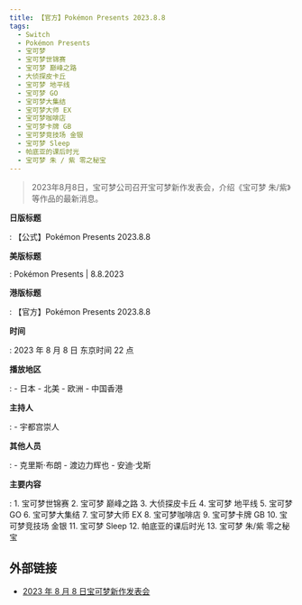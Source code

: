 ```yaml
---
title: 【官方】Pokémon Presents 2023.8.8
tags:
  - Switch
  - Pokémon Presents
  - 宝可梦
  - 宝可梦世锦赛
  - 宝可梦 巅峰之路
  - 大侦探皮卡丘
  - 宝可梦 地平线
  - 宝可梦 GO
  - 宝可梦大集结
  - 宝可梦大师 EX
  - 宝可梦咖啡店
  - 宝可梦卡牌 GB
  - 宝可梦竞技场 金银
  - 宝可梦 Sleep
  - 帕底亚的课后时光
  - 宝可梦 朱 / 紫 零之秘宝
---
```


> 2023年8月8日，宝可梦公司召开宝可梦新作发表会，介绍《宝可梦 朱/紫》等作品的最新消息。

**日版标题**

:	【公式】Pokémon Presents 2023.8.8

**美版标题**

: 	Pokémon Presents | 8.8.2023

**港版标题**

:	【官方】Pokémon Presents 2023.8.8

**时间**

:	2023 年 8 月 8 日 东京时间 22 点

**播放地区**

: 	- 日本
	- 北美
  	- 欧洲
  	- 中国香港

**主持人**

:	- 宇都宫崇人

**其他人员**

:	- 克里斯·布朗
	- 渡边力辉也
	- 安迪·戈斯

**主要内容**

:	1. 宝可梦世锦赛
	2. 宝可梦 巅峰之路
	3. 大侦探皮卡丘
	4. 宝可梦 地平线
	5. 宝可梦 GO
	6. 宝可梦大集结
	7. 宝可梦大师 EX
	8. 宝可梦咖啡店
	9. 宝可梦卡牌 GB
	10. 宝可梦竞技场 金银
	11. 宝可梦 Sleep
	12. 帕底亚的课后时光
	13. 宝可梦 朱/紫 零之秘宝

## 外部链接

- [2023 年 8 月 8 日宝可梦新作发表会](https://www.bilibili.com/video/BV1Nj41167nz/)
